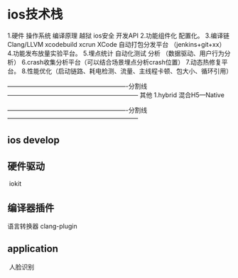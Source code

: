 # ios技术栈 
1.硬件 操作系统  编译原理 越狱 ios安全 开发API 
2.功能组件化 配置化。
3.编译链  Clang/LLVM  xcodebuild xcrun XCode   自动打包分发平台 （jenkins+git+xx） 
4.功能发布放量实验平台。
5.埋点统计 自动化测试 分析  （数据驱动、用户行为分析）
6.crash收集分析平台（可以结合场景埋点分析crash位置）
7.动态热修复平台。
8.性能优化（启动链路、耗电检测、流量、主线程卡顿、包大小、循环引用）

———————————————————-分割线—————————————————————
其他
1.hybrid 混合H5—Native




———————————————————-分割线—————————————————————
## ios develop 
## 硬件驱动 
  iokit
## 编译器插件 
  语言转换器 clang-plugin
## application
  人脸识别 
  



